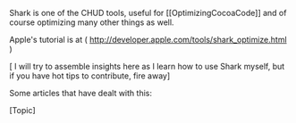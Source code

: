 

Shark is one of the CHUD tools, useful for [[OptimizingCocoaCode]] and of course optimizing many other things as well.

Apple's tutorial is at ( http://developer.apple.com/tools/shark_optimize.html )

[ I will try to assemble insights here as I learn how to use Shark myself, but if you have hot tips to contribute, fire away]

Some articles that have dealt with this:

[Topic]